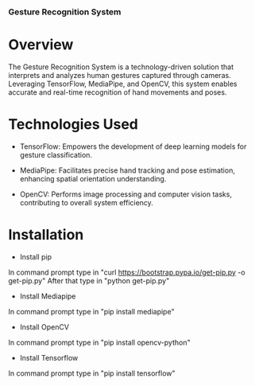 ### Gesture Recognition System

# Overview

The Gesture Recognition System is a technology-driven solution that interprets and analyzes human gestures captured through cameras. Leveraging TensorFlow, MediaPipe, and OpenCV, this system enables accurate and real-time recognition of hand movements and poses.

# Technologies Used

- TensorFlow: Empowers the development of deep learning models for gesture classification.

- MediaPipe: Facilitates precise hand tracking and pose estimation, enhancing spatial orientation understanding.

- OpenCV: Performs image processing and computer vision tasks, contributing to overall system efficiency.

# Installation

- Install pip

In command prompt type in "curl https://bootstrap.pypa.io/get-pip.py -o get-pip.py"
After that type in "python get-pip.py"

- Install Mediapipe

In command prompt type in "pip install mediapipe"

- Install OpenCV

In command prompt type in "pip install opencv-python"

- Install Tensorflow

In command prompt type in "pip install tensorflow"


